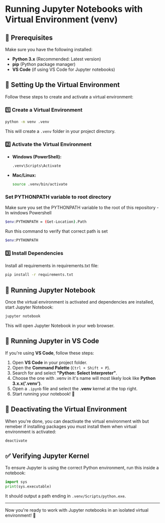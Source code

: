 # Running Jupyter Notebooks with Virtual Environment (venv)

## 📌 Prerequisites

Make sure you have the following installed:

- **Python 3.x** (Recommended: Latest version)
- **pip** (Python package manager)
- **VS Code** (if using VS Code for Jupyter notebooks)

## 🚀 Setting Up the Virtual Environment

Follow these steps to create and activate a virtual environment:

### 1️⃣ Create a Virtual Environment

```sh
python -m venv .venv
```

This will create a `.venv` folder in your project directory.

### 2️⃣ Activate the Virtual Environment

- **Windows (PowerShell):**
  ```sh
  .venv\Scripts\Activate
  ```
- **Mac/Linux:**
  ```sh
  source .venv/bin/activate
  ```

### Set PYTHONPATH variable to root directory

Make sure you set the PYTHONPATH variable to the root of this repository - In windows Powershell

```sh
$env:PYTHONPATH = (Get-Location).Path
```

Run this command to verify that correct path is set

```sh
$env:PYTHONPATH
```

### 3️⃣ Install Dependencies

Install all requirements in requirements.txt file:

```sh
pip install -r requirements.txt
```

## 📝 Running Jupyter Notebook

Once the virtual environment is activated and dependencies are installed, start Jupyter Notebook:

```sh
jupyter notebook
```

This will open Jupyter Notebook in your web browser.

## 🎯 Running Jupyter in VS Code

If you're using **VS Code**, follow these steps:

1. Open **VS Code** in your project folder.
2. Open the **Command Palette** (`Ctrl + Shift + P`).
3. Search for and select **"Python: Select Interpreter"**.
4. Choose the one with .venv in it's name will most likely look like **Python 3.x.x('.venv')**.
5. Open a `.ipynb` file and select the **.venv** kernel at the top right.
6. Start running your notebook! 🚀

## 🔄 Deactivating the Virtual Environment

When you're done, you can deactivate the virtual environment with but remeber if installing packages you must install them when virtual environment is activated:

```sh
deactivate
```

## ✅ Verifying Jupyter Kernel

To ensure Jupyter is using the correct Python environment, run this inside a notebook:

```python
import sys
print(sys.executable)
```

It should output a path ending in `.venv/Scripts/python.exe`.

---

Now you're ready to work with Jupyter notebooks in an isolated virtual environment! 🎉
